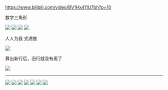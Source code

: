 https://www.bilibili.com/video/BV1Hx411U7bh?p=10

数字三角形

![](images/2021-10-14-21-12-49.png)
![](images/2021-10-14-21-15-03.png)
![](images/2021-10-14-21-20-48.png)
![](images/2021-10-14-21-41-23.png)

人人为我 式递推

![](images/2021-10-14-21-53-40.png)

算出新行后，旧行就没有用了

![](images/2021-10-14-22-08-33.png)


----
![](images/2021-10-14-22-23-39.png)
![](images/2021-10-14-23-59-24.png)
![](images/2021-10-15-00-01-40.png)
![](images/2021-10-15-00-04-20.png)
![](images/2021-10-15-00-05-39.png)
![](images/2021-10-15-00-05-56.png)
![](images/2021-10-15-00-08-00.png)